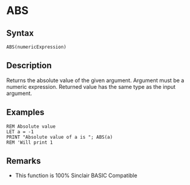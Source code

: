 # ABS

## Syntax


```
ABS(numericExpression)
```


## Description

Returns the absolute value of the given argument.
Argument must be a numeric expression. Returned value has the same type as the input argument.

## Examples


```
REM Absolute value
LET a = -1
PRINT "Absolute value of a is "; ABS(a)
REM 'Will print 1
```


## Remarks

* This function is 100% Sinclair BASIC Compatible

